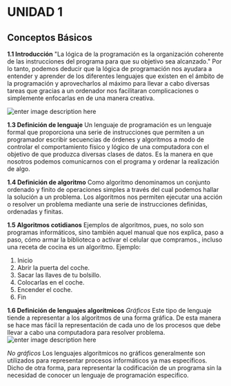 # UNIDAD 1

## Conceptos Básicos

**1.1 Introducción**
"La lógica de la programación es la organización coherente de las instrucciones del programa para que su objetivo sea alcanzado." Por lo tanto, podemos deducir que la lógica de programación nos ayudara a entender y aprender de los diferentes lenguajes que existen en el ámbito de la programación y aprovecharlos al máximo para llevar a cabo diversas tareas que gracias a un ordenador nos facilitaran complicaciones o simplemente enfocarlas en de una manera creativa.

![enter image description here](https://www.miguelvedoya.com/wp-content/uploads/2018/10/logica-de-programacion-orientada-a-objetos.png)

**1.3 Definición de lenguaje**
Un lenguaje de programación es un lenguaje formal que proporciona una serie de instrucciones que permiten a un programador escribir secuencias de órdenes y algoritmos a modo de controlar el comportamiento físico y lógico de una computadora con el objetivo de que produzca diversas clases de datos. Es la manera en que nosotros podemos comunicarnos con el programa y ordenar la realización de algo.

**1.4 Definición de algoritmo**
Como algoritmo denominamos un conjunto ordenado y finito de operaciones simples a través del cual podemos hallar la solución a un problema. Los algoritmos nos permiten ejecutar una acción o resolver un problema mediante una serie de instrucciones definidas, ordenadas y finitas.

**1.5 Algoritmos cotidianos**
Ejemplos de algoritmos, pues, no solo son programas informáticos, sino también aquel manual que nos explica, paso a paso, cómo armar la biblioteca o activar el celular que compramos., incluso una receta de cocina es un algoritmo. Ejemplo:
1. Inicio
2. Abrir la puerta del coche.
3. Sacar las llaves de tu bolsillo.
4. Colocarlas en el coche.
5. Encender el coche.
6. Fin

**1.6 Definición de lenguajes algorítmicos**
_Gráficos_
Este tipo de lenguaje tiende a representar a los algoritmos de una forma gráfica. De esta manera se hace mas fácil la representación de cada uno de los procesos que debe llevar a cabo una computadora para resolver problema.
![enter image description here](https://i1.wp.com/www.carlospes.com/curso_de_algoritmos/imagenes/fig_03_03_simbolos_ordinogramas.gif)

_No gráficos_
Los lenguajes algorítmicos no gráficos generalmente son utilizados para representar procesos informáticos ya mas específicos. Dicho de otra forma, para representar la codificación de un programa sin la necesidad de conocer un lenguaje de programación especifico.

